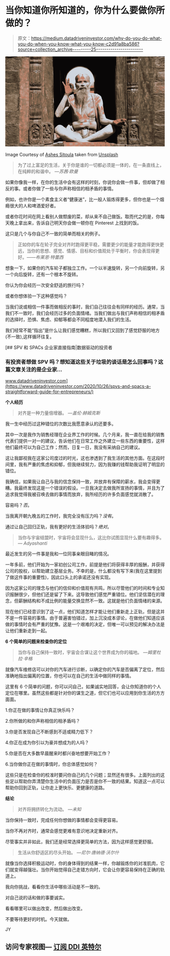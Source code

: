# 当你知道你所知道的，你为什么要做你所做的？

> 原文：<https://medium.datadriveninvestor.com/why-do-you-do-what-you-do-when-you-know-what-you-know-c2d91a8ba586?source=collection_archive---------25----------------------->

![](img/168f1e7ca162673b31d2ab21917a019b.png)

Image Courtesy of [Ashes Sitoula](https://unsplash.com/@awesome) taken from [Unsplash](https://www.unsplash.com)

> 为了过上富足的生活，关于你是谁的一切都必须是一体的，在一条直线上，在纯粹的和谐中。 *—苏茜·欧曼*

如果你像我一样，在你的生活中会有这样的时刻，你说你会做一件事，但却做了相反的事。或者你做了一些与你声称相信的相矛盾的事情。

例如，也许你是一个素食主义者“健康迷”，比一般人锻炼得更多，但你也是一个烟瘾很大的人和啤酒爱好者。

或者你花时间在网上看别人做颓废的菜，却从来不自己做饭。取而代之的是，你每天晚上拿出来，告诉自己明天你会做一顿你在 Pinterest 上找到的饭。

这只是几个与你自己不一致的简单而相关的例子。

> 正如你的车在轮子完全对齐时跑得更平稳，需要更少的能量才能跑得更快更远，当你的思想、感觉、情感、目标和价值观处于平衡时，你会表现得更好。*——布莱恩·特蕾西*

想象一下，如果你的汽车轮子都独立工作。一个以半速旋转，另一个向前旋转，另一个向后旋转，还有一个根本不旋转。

你认为你会经历一次安全舒适的旅行吗？

或者你想体验一下这种感觉吗？

当我们说或相信一件事而做相反的事时，我们自己往往会有同样的经历。通常，当我们不一致时，我们会经历过多的负面情绪。当我们做出与我们声称相信的相矛盾的选择时，恐惧、焦虑、抑郁等都会不同程度地潜入我们的生活。

我们经常不能“指出”是什么让我们感觉糟糕，所以我们又回到了感觉舒服的地方(不一致),这样循环往复。

[](https://www.datadriveninvestor.com/2020/10/26/spvs-and-spacs-a-straightforward-guide-for-entrepreneurs/) [## SPV 和 SPACs 企业家直接指南|数据驱动的投资者

### 有投资者想做 SPV 吗？想知道这些关于垃圾的谈话是怎么回事吗？这篇文章关注的是企业家…

www.datadriveninvestor.com](https://www.datadriveninvestor.com/2020/10/26/spvs-and-spacs-a-straightforward-guide-for-entrepreneurs/) 

**个人经历**

> 对齐是一种力量倍增器。 *—盖伦·赫姆克斯*

我一生中经历过这种错位的次数比我愿意承认的还要多。

其中一次是我作为销售经理在企业界工作的时候。几个月来，我一直在给我的销售代表们提供一对一的建议，告诉他们在日常工作之外建立一些东西的重要性，这样他们最终可以为自己工作；然而，日复一日，我没有采纳自己的建议。

这让我鄙视我在这家公司度过的时光，这也渗透到了我生活的其他方面。在这段时间里，我有严重的焦虑和抑郁，但我继续努力，因为我赚的钱帮助我证明了明显的错位。

我确信，如果我让自己与我的信念保持一致，并放弃有保障的薪水，我会变得更糟。我最终发现这是一个错误的假设。一旦我决定去做我所宣扬的事情，并且为了追求我觉得我被召唤去做的事情而放弃，我所经历的许多负面感觉就消散了。

容易吗？*否*。

当我离开朝九晚五的工作时，我完全没有压力吗？*没有*。

通过让自己回归正轨，我有更好的生活体验吗？*绝对*。

> 当你与宇宙结盟时，宇宙将会显现什么，这比你试图显现什么要有趣得多。 *— Adyashanti*

最近发生的另一件事是我和一位同事亲眼目睹的情况。

一年多前，他们开始为一家初创公司工作，前提是他们将获得丰厚的报酬，并获得公司的股权，以帮助建立基层业务。不幸的是，什么都没有写下来(我在这里提到了做这件事的重要性)，因此口头上的承诺还没有实现。

因为这家公司的理念与他们的信仰和价值观有共鸣，所以尽管他们的时间和专业知识报酬很少，但他们还是留了下来。这导致他们感觉严重错位。他们坚信潜在的理念，但薪酬结构和不成比例的能量交换显然不一致。这就是他们负面情绪的来源。

现在他们已经意识到了这一点，他们知道怎样才能让他们重新走上正轨，但是这并不是一件容易的事情。由于普遍害怕错过，加上沉没成本谬论，在做他们知道应该做的事情时会有严重的犹豫。这是一个艰难的决定，但唯一可以预见的解决办法是让他们重新走到一起。

**6 个简单的问题来检查你的定位**

> 当你与自己保持一致时，宇宙会合谋让这个世界成为你的福地。 *—姆里杜拉·辛格*

就像汽车维修店可以对你的汽车进行诊断，以确定你的汽车是否偏离了定位，然后准确地指出偏离的位置，你也可以在自己的生活中做同样的事情。

这里有 6 个简单的问题，你可以问自己，如果诚实地回答，会让你知道你的个人定位在哪里。虽然这些都是针对你的谋生之道，但它们也可以应用到你生活的方方面面。

1.你正在做的事情让你真正快乐吗？

2.你所做的和你声称相信的相矛盾吗？

3.你是否发现自己不断感到不适或精力低下？

4.你正在成为你引以为豪并想成为的人吗？

5.你是否在大多数早晨醒来时都兴奋地想要开始工作？

6.当你做你正在做的事情时，你总体感觉如何？

这些只是在检查你的校准时要问你自己的几个问题；显然还有很多。上面列出的这些足以帮助你弄清楚你生活中的负面压力是否是你不一致的结果。知道这一点可以帮助你回到正轨，让你走上更快乐、更健康的道路。

**结论**

> 对齐将拥挤转化为流动。 *—未知*

当你保持一致时，完成任何你想做的事情都会变得更容易。

当你不再对齐时，通常会感觉更难有意识地决定重新对齐。

尽管事实并非如此，我们还是经常选择更简单的方法，因为这样感觉更舒服。

> 生活从你舒适区的尽头开始。 *—尼尔·唐纳德·沃尔什*

就像当你选择积极运动时，你的身体得到的结果一样，你越锻炼你的对准肌肉，它们就变得越强壮。当你开始觉得自己走错方向时，它会让你更容易保持在正确的轨道上。

我向你挑战，看看你生活中哪些活动是不一致的。

对自己说的话和做的事要诚实。

看看哪里可以做出改变，然后做出改变。

不要等待更好的时机。今天就做。

JY

## 访问专家视图— [订阅 DDI 英特尔](https://datadriveninvestor.com/ddi-intel)